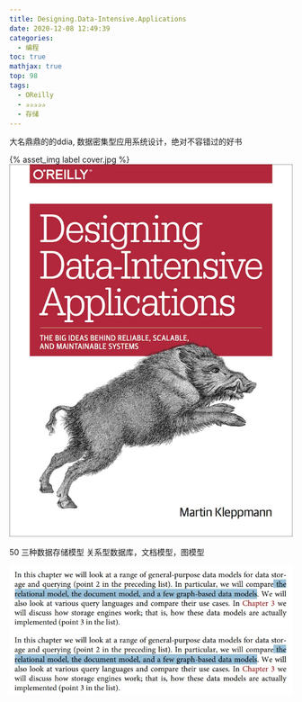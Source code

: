 ```yaml
---
title: Designing.Data-Intensive.Applications
date: 2020-12-08 12:49:39
categories:
  - 编程
toc: true
mathjax: true
top: 98
tags:
  - OReilly
  - ✰✰✰✰✰
  - 存储
---
```


大名鼎鼎的的ddia, 数据密集型应用系统设计，绝对不容错过的好书

{% asset_img label cover.jpg %}
![](Designing-Data-Intensive-Applications/cover.jpg)

<!-- more -->

50 三种数据存储模型 关系型数据库，文档模型，图模型

![](/images/Designing-Data-Intensive-Applications/1.jpg)
![](Designing-Data-Intensive-Applications/1.jpg)